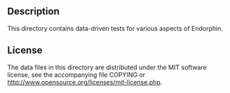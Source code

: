 Description
------------

This directory contains data-driven tests for various aspects of Endorphin.

License
--------

The data files in this directory are distributed under the MIT software
license, see the accompanying file COPYING or
http://www.opensource.org/licenses/mit-license.php.

